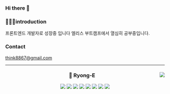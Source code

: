 ### Hi there 👋

### 💁🏻‍♂️introduction
프론트엔드 개발자로 성장중 입니다 엘리스 부트캠프에서 열심히 공부중입니다.

### Contact
  think8867@gmail.com


___ 

<div align="center">

<img align="right" src="https://github-readme-stats.vercel.app/api/top-langs/?username=Ryong-E&theme=dracula&exclude_repo=Computer-Science-Engineering&layout=compact&langs_count=10"/>

### 🐉 Ryong-E 
<img src="https://img.shields.io/badge/Typescript-3178C6?style=flat-square&logo=Typescript&logoColor=white"/>
<img src="https://img.shields.io/badge/Javascript-F7DF1E?style=flat-square&logo=JavaScript&logoColor=white"/>
<img src="https://img.shields.io/badge/React-61DAFB?style=flat-square&logo=React&logoColor=white"/>
<img src="https://img.shields.io/badge/Recoil-black?style=flat-square&logo=Recoil&logoColor=white"/>
<img src="https://img.shields.io/badge/ReactQuery-FF4154?style=flat-square&logo=ReactQuery&logoColor=white"/>
<img src="https://img.shields.io/badge/HTML-E34F26?style=flat-square&logo=HTML5&logoColor=white"/>
<img src="https://img.shields.io/badge/CSS-1572B6?style=flat-square&logo=CSS3&logoColor=white"/>
<img src="https://img.shields.io/badge/Git-F05032?style=flat-square&logo=Git&logoColor=white"/>
</div>
